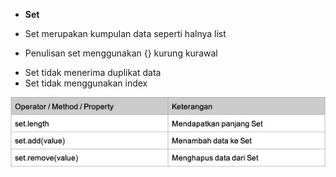 - **Set**

- Set merupakan kumpulan data seperti halnya list

* Penulisan set menggunakan {} kurung kurawal

- Set tidak menerima duplikat data
- Set tidak menggunakan index

![Manipulasi Set](images/manipulasi_set.jpg)

